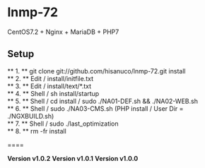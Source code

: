 # lnmp-72
CentOS7.2 + Nginx + MariaDB + PHP7    

## Setup
** 1. ** git clone git://github.com/hisanuco/lnmp-72.git install  
** 2. ** Edit / install/initfile.txt  
** 3. ** Edit / install/text/*.txt  
** 4. ** Shell / sh install/startup  
** 5. ** Shell / cd install / sudo ./NA01-DEF.sh && ./NA02-WEB.sh  
** 6. ** Shell / sudo ./NA03-CMS.sh (PHP install / User Dir = ./NGXBUILD.sh)  
** 7. ** Shell / sudo ./last_optimization  
** 8. ** rm -fr install  

====

**Version v1.0.2**
**Version v1.0.1**
**Version v1.0.0**
